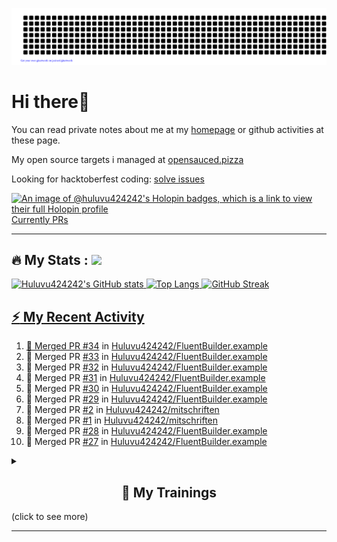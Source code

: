 ![gitartwork](gitartwork.svg)
# Hi there👋

You can read private notes about me at my [homepage](https://huluvu424242.github.io/home/) or github activities at these page.

My open source targets i managed at <a target="_blank" href="https://opensauced.pizza/">opensauced.pizza</a>

Looking for hacktoberfest coding: <a target="_blank" href="https://github.com/search?q=label:hacktoberfest+state:open+type:issue">solve issues</a>

[![An image of @huluvu424242's Holopin badges, which is a link to view their full Holopin profile](https://holopin.me/huluvu424242)](https://holopin.io/@huluvu424242)
<a target="_blank" href="https://hacktoberfestchecker.jenko.me/user/Huluvu424242">Currently PRs</a>

---

## :fire: My Stats : <a href="https://github.com/Huluvu424242"><img src="https://img.shields.io/github/followers/Huluvu424242?label=follow&style=social" />
  
<!--p align="center"-->
<img alt="Huluvu424242's GitHub stats" src="https://github-readme-stats.vercel.app/api?username=Huluvu424242&show_icons=true&theme=vision-friendly-dark" width="33%" />
<img alt="Top Langs" src="https://github-readme-stats.vercel.app/api/top-langs/?username=Huluvu424242&layout=compact&theme=vision-friendly-dark" width="30%" />
<img alt="GitHub Streak" src="http://github-readme-streak-stats.herokuapp.com?user=Huluvu424242&theme=vision-friendly-dark&date_format=j%20M%5B%20Y%5D" width="33%" />
<!--/p-->
  
<!--script 
    type="module" 
    src='https://unpkg.com/@huluvu424242/honey-chucknorris-jokes@0.0.1/dist/honey-chucknorris-jokes/honey-chucknorris-jokes.js'>
</script>
<honey-chucknorris-jokes /-->

## :zap: My Recent Activity

<!--START_SECTION:activity-->
1. 🎉 Merged PR [#34](https://github.com/Huluvu424242/FluentBuilder.example/pull/34) in [Huluvu424242/FluentBuilder.example](https://github.com/Huluvu424242/FluentBuilder.example)
2. 🎉 Merged PR [#33](https://github.com/Huluvu424242/FluentBuilder.example/pull/33) in [Huluvu424242/FluentBuilder.example](https://github.com/Huluvu424242/FluentBuilder.example)
3. 🎉 Merged PR [#32](https://github.com/Huluvu424242/FluentBuilder.example/pull/32) in [Huluvu424242/FluentBuilder.example](https://github.com/Huluvu424242/FluentBuilder.example)
4. 🎉 Merged PR [#31](https://github.com/Huluvu424242/FluentBuilder.example/pull/31) in [Huluvu424242/FluentBuilder.example](https://github.com/Huluvu424242/FluentBuilder.example)
5. 🎉 Merged PR [#30](https://github.com/Huluvu424242/FluentBuilder.example/pull/30) in [Huluvu424242/FluentBuilder.example](https://github.com/Huluvu424242/FluentBuilder.example)
6. 🎉 Merged PR [#29](https://github.com/Huluvu424242/FluentBuilder.example/pull/29) in [Huluvu424242/FluentBuilder.example](https://github.com/Huluvu424242/FluentBuilder.example)
7. 🎉 Merged PR [#2](https://github.com/Huluvu424242/mitschriften/pull/2) in [Huluvu424242/mitschriften](https://github.com/Huluvu424242/mitschriften)
8. 🎉 Merged PR [#1](https://github.com/Huluvu424242/mitschriften/pull/1) in [Huluvu424242/mitschriften](https://github.com/Huluvu424242/mitschriften)
9. 🎉 Merged PR [#28](https://github.com/Huluvu424242/FluentBuilder.example/pull/28) in [Huluvu424242/FluentBuilder.example](https://github.com/Huluvu424242/FluentBuilder.example)
10. 🎉 Merged PR [#27](https://github.com/Huluvu424242/FluentBuilder.example/pull/27) in [Huluvu424242/FluentBuilder.example](https://github.com/Huluvu424242/FluentBuilder.example)
<!--END_SECTION:activity-->
  
  
<details>   
  <summary> <h2 align="center">🌱 My Trainings</h2> (click to see more)</summary>
  
  <a  target="_blank" href="https://www.flickr.com/photos/huluvu424242/albums/72157628149627159" title="Zertifikate"><img src="https://live.staticflickr.com/7007/6401185011_d67d8dd4e4_c.jpg" width="100%" height="10%" alt="Zertifikate"></a>
  
</details>


--- 



<!--
**Huluvu424242/huluvu424242** is a ✨ _special_ ✨ repository because its `README.md` (this file) appears on your GitHub profile.

Here are some ideas to get you started:

- 🔭 I’m currently working on ...
- 🌱 I’m currently learning ...
- 👯 I’m looking to collaborate on ...
- 🤔 I’m looking for help with ...
- 💬 Ask me about ...
- 📫 How to reach me: ...
- 😄 Pronouns: ...
- ⚡ Fun fact: ...
-->
